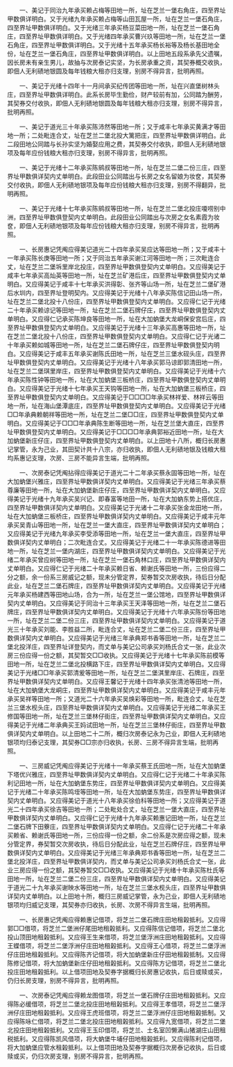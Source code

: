 <!-- { "loadSidebar": true } -->
　　一、美记于同治九年承买赖占梅等田地一所，址在芝兰一堡右角庄，四至界址甲数俱详明白。又于光绪九年承买赖占梅等山田瓦屋一所，址在芝兰一堡石角庄，四至界址甲数俱详明白。又于光绪三年承买杨豆菜田地一所，址在芝兰一堡石角庄，四至界址甲数俱详明白。又于光绪四年承买曹兴玖等田地一所，址在芝兰一堡石角庄，四至界址甲数俱详明白。又于光绪十五年承买杨长裕等及杨长基田地全份，址在芝兰一堡石角庄，四至界址甲数俱详明白。以上田地五段系承先父遗嘱，因长房未有亲生男儿，故抽与次房泰记实坚，为长房承重之资，其契券概交收执，即佃人无利碛地银圆及每年钱粮大租亦归支理，别房不得异言，批明再照。

　　一、美记于光绪十四年十一月间承买纪传团等田地一所，址在兴直堡树林头庄，四至界址甲数俱详明白。此系长房毕生勤俭，财产较前有加，公同踏为酬劳，其契券交付收执，即佃人无利碛地银圆及每年钱粮大租亦归支理，别房不得异言，批明再照。

　　一、美记于道光三十年承买陈沛然等田地一所；又于咸丰七年承买黄满才等田地一所；二处毗连合丈，址在芝兰二堡北投大篱把庄，四至界址甲数俱详明白。此二段田地公同踏与长孙实坚为婚娶应用之费，其契券交付收执，即佃人无利碛地银项及每年应份钱粮大租亦归支理，别房不得异言，批明再照。

　　一、美记于光绪十二年承买陈鹓叔等田地一所，址在芝兰二堡二份三庄，四至界址甲数俱详契内丈单明白。此段田业公同踏出与长房之女名留娘为妆奁，其契券交付收执，即佃人无利碛地银项及每年应份钱粮大租亦归支理，别房不得翻异，批明再照。

　　一、美记于光绪十七年承买陈鹓叔等田地一所，址在芝兰二堡北投庄嗄唠别中洲，四至界址甲数俱登契内丈单明白。此段田业公同踏出与次房之女名素霞为妆奁，即佃人无利碛地银项及每年应份钱粮大租亦归支理，别房不得异言，批明再照。

　　一、长房惠记凭阄应得美记道光二十四年承买吴应达等田地一所；又于咸丰十一年承买陈长庚等田地一所；又于同治五年承买谢江河等田地一所；三次毗连合丈，址在芝兰二堡坼里岸北投庄，四至界址甲数俱登契内丈单明白。又应得美记于咸丰七年承买高灿英等田地一所，址在芝兰矿港后庄，四至界址甲数俱登契内丈单明白。又应得美记于咸丰十七年承买洪得彰、张齐等山场一所，址在芝兰二堡矿港后水圳内，四至界址登明契内。又应得美记于光绪十八年承买陈信记田山场一所，址在芝兰二堡北投十八份庄，四至界址甲数俱登契内丈单明白。又应得仁记于光绪二十年承买赖谅记等田地一所，址在芝兰二堡石牌仔庄，四至界址甲数俱登契内丈单明白。又应得仁记承买陈坤良等田地一所，址在大加蚋堡大龙峒保安宫后庄，四至界址甲数俱登契内丈单明白。又应得美记于光绪十三年承买高惠等田地一所，址在芝兰二堡北投十八份庄，四至界址甲数俱登契内丈单明白。又应得仁记于光诸二十年承买赖如城等田地一所，址在芝兰二堡石牌仔庄，四至界址甲数俱登契内明白。又应得美记于咸丰五年承买谢陈氏田地一所，址在芝兰三堡水砚头庄，四至界址甲数俱登契内丈单明白。又应得美记于光绪十八年承买郭马谅即郭清田地一所，址在芝兰二堡琪里岸庄，四至界址甲数俱登契内丈单明白。又应得美记于光绪十六年承买陈性钟等田地一所，址在大加蚋堡三板桥庄，四至界址甲数俱登契内丈单明白。又应得美记于光绪十七年承买王天钩等田地一所，址在大加蚋堡三板桥庄，四至界址甲数俱登契内丈单明白。又应得美记于□□□□年承买林祥爱、林祥云等田地一所，址在海山堡潭底庄，四至界址甲数俱登契内丈单明白。又应得美记于光绪□□年承典赖朝祥等田地一所，址在芝兰二堡□□庄，四至界址甲数俱登契内丈单明白。又应得美记于□□□年承典陈生断等田地一所，址在芝兰堡大直庄，四至界址甲数俱登契内丈单明白。又应得美记于□□□□年承典郭裕近田地一所，址在大加蚋堡新庄仔庄，四至界址甲数俱登契内丈单明白。以上田地十八所，概归长房惠记掌管，永为己业，其田契计共十八宗，亦归收执，即佃人无利碛地银及钱粮大租均系惠记支理，次房、三房不能异言生端，批明再照。

　　一、次房泰记凭阄拈得应得美记于道光二十二年承买蔡永固等田地一所，址在大加蚋堡兴雅庄，四至界址甲数俱详契内丈单明白。又应得美记于光绪三年承买蔡尊廉等田地一所，址在大加蚋堡新庄仔庄，四至界址甲数俱详契内丈单明白。又应得美记于光绪十九年承买吴兴记、即春富等地田一所，址在大加蚋东势上搭优庄，四至界址甲数俱详契内丈单明白。又应得美记于光诸十二年承买张金龙田地一所，址在大加蚋堡三板桥庄，四至界址甲数俱详契内丈单明白。又应得美记于咸丰元年承买吴青山等田地一所，址在芝兰一堡大直庄，四至界址甲数俱详契内丈单明白；又应得美记于光绪九年承买李受添等田地一所，址在芝兰一堡大直庄，四至界址甲数俱详契内丈单明白；二次毗连合丈。又应得美记于光绪二十一年承买陈德进等田地一所，址在芝兰一堡内湖庄，四至界址甲数俱详契内丈单明白。又应得美记于光绪二年承买曾应树等田地一所，址在芝兰一堡石角林口庄，四至界址甲数俱详契内丈单明白。又应得仁记于光绪二十年承买赖日省、赖谢氏等田地一所，三份应得二分之额，余一份系三房威记之额，现未分管定界，契券暂交次房收执，待后日分配此业，址在芝兰二堡石牌庄，四至界址甲数俱详契内丈单明白。又应得美记于光绪元年承买杨建西等田地山场，合为一所，址在芝兰一堡公馆地，四至界址甲数俱详契内丈单明白。又应得美记于同治十三年承买王天泽等田地一所，址在芝兰二堡石牌庄，四至界址甲数俱详契内丈单明白。又应得美记于光绪十六年承买陈份等田地一所，址在芝兰二堡二份三庄，四至界址甲数俱详契内丈单明白。又应得美记于道光三十年承买刘能、李胜益二所，毗连合丈，址在芝兰二堡二份三庄，四至界址甲数俱详契内丈单明白。又应得美记于光绪三年承典郑书香等田地一所，址在芝兰二堡北投洋庄，四至界址详登契内，而丈单与美记公司承买刘杨氏合丈一张，此业次房三份应得一份之额，其契暂交□□收执。又应得美记于光绪十七年承买陈前模等田地一所，址在芝兰二堡北投横路下庄，四至界址甲数俱详契内丈单明白。又应得美记于光绪□□年承买郭清爰等田地一所，址在芝兰二堡淇里岸庄、石牌庄，四至界址甲数俱详契内丈单明白。又应得王馨记于光绪十四年承买张清池等田地一所，址在大加蚋堡大龙峒庄，四至界址甲数俱详契内丈单明白。又应得美记于咸丰元年承买吴祥等田地一所；又道光二十六年承买吴焕彩等田地一所，毗连合丈，址在芝兰三堡水枧头庄，四至界址甲数俱详契内丈单明白。又应得美记于光绪二年承买王修国等田地一所，址在芝兰三堡林仔街庄，四至界址甲数俱详契内丈单明白。又应得美记于光绪二年承典买王妈试田地一所，址在芝兰三堡林仔街庄，四至界址甲数俱详契内丈单明白。以上田地二十二所，概归次房泰记永为己业，即佃人无利碛地银项均归泰记支理，其契券□□宗亦归收执，长房、三房不得异言生端，批明再照。

　　一、三房威记凭阄应得美记于光绪十一年承买蔡王氏田地一所，址在大加蚋堡下塔优兴雅庄，四至界址甲数俱详契内丈单明白。又应得仁记于光绪二十年承买陈利记田地一所，址在大加蚋堡东势庄，四至界址甲数俱详契内丈单明白。又应得美记于光绪二十年承买陈鸣垤等田地一所，址在大加蚋堡东势庄，四至界址甲数俱详契内丈单明白。又应得美记于道光十八年承买徐伯科等田地一所；又应得美记于道光二十四年承买徐吉等田地一所；二处毗处合丈，址在芝兰一堡大直庄，四至界址甲数俱详契内丈单明白。又应得仁记于光绪十九年承买赖惠记田地一所，址在芝兰二堡石牌下田藔庄，四至界址甲数俱详契内丈单明白。又应得仁记于光绪二十年承买赖省、赖谢氏等田地一所，三份应得一份之额，余二份系是次房应得之额，现未分管定界，券契暂交次房收执，待后日分配此业，址在芝兰石牌仔庄，四至界址甲数俱详契内丈单明白。又应得美记于光绪三年承典郑书香等田地一所，址在芝兰二堡北投洋庄，四至界址甲数俱详契内，而丈单与美记公司承买刘杨氏合丈一张，此业三房应得一份之额，其契券暂交□□收执。又应得美记于光绪十年承买陈杜氏等田地一所，址在芝兰二堡二份三庄，四至界址甲数俱详契内丈单明白。又应得美记于道光二十九年承买谢映水等田地一所，址在芝兰三堡水枧头庄，四至界址甲数俱详契内丈单明白。以上田地十所，概归三房威记掌管，永为己业，即佃人无利碛地银项均归威记支理，其契券亦归收执，长房、次房不得异言生端，批明再照。

　　一、长房惠记凭阄应得赖惠记借项，将芝兰二堡石牌庄田地租榖抵利。又应得郭□□借项，将芝兰二堡洲仔尾田地租榖抵利。又应得陈信记借项，将芝兰二堡北投山顶田地租榖抵利。又应得王生来借项，将芝兰堡浮洲庄田地租榖抵利。又应得王蝶借项，将芝兰二堡浮洲仔庄田地租榖抵利。又应得王心借项，将芝兰二堡浮洲仔庄田地租榖抵利。又应得陈齐记借项，将大加蚋堡新庄仔田地租榖抵制。又应得陈修记借项，将大加蚋堡新庄仔田地租榖抵利。又应得陈方记借项，将芝兰二堡北投庄田地租榖抵利。以上借项田地及契券字据概归长房惠记收执，后日或赎或买，仍归长房支理，别房不得异言，批明再照。

　　一、次房泰记凭阄应得赖龙图借项，将芝兰一堡石牌仔庄田地租榖抵利。又应得陈必缓借项，将芝兰二堡北投庄田地租榖抵利。又应得王孝借项，将芝兰二堡浮洲仔庄田地租榖抵利。又应得王虎班借项，将芝兰二堡浮洲仔庄田地租榖抵制。又应得陈咏仁借项，将芝兰二堡北投庄田地租榖抵利。又应得九宽借项，将芝兰二堡北投庄田地租榖抵利。又应得王玉印借项，将芝兰、土名室凹懒满山猪湖庄山田租税抵利。又应得陈凯风借项，将大蚋堡牛埔仔田地租榖抵利。又应得陈利记借项，将大加蚋堡应管水租榖抵利。以上借项田地及契券字据概归次房泰记收执，后日或赎或买，仍归次房支理，别房不得异言，批明再照。

